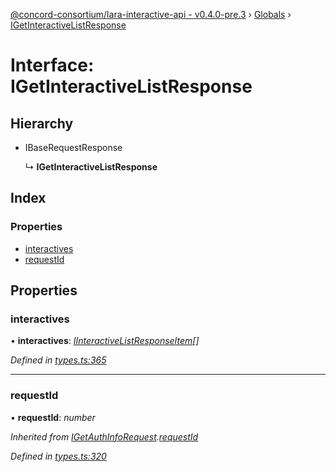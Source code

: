 [@concord-consortium/lara-interactive-api - v0.4.0-pre.3](../README.md) › [Globals](../globals.md) › [IGetInteractiveListResponse](igetinteractivelistresponse.md)

# Interface: IGetInteractiveListResponse

## Hierarchy

* IBaseRequestResponse

  ↳ **IGetInteractiveListResponse**

## Index

### Properties

* [interactives](igetinteractivelistresponse.md#interactives)
* [requestId](igetinteractivelistresponse.md#requestid)

## Properties

###  interactives

• **interactives**: *[IInteractiveListResponseItem](iinteractivelistresponseitem.md)[]*

*Defined in [types.ts:365](../../../lara-typescript/src/interactive-api-client/types.ts#L365)*

___

###  requestId

• **requestId**: *number*

*Inherited from [IGetAuthInfoRequest](igetauthinforequest.md).[requestId](igetauthinforequest.md#requestid)*

*Defined in [types.ts:320](../../../lara-typescript/src/interactive-api-client/types.ts#L320)*
